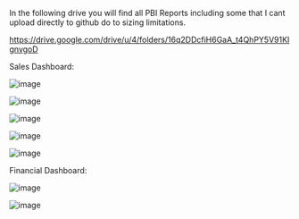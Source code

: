 In the following drive you will find all PBI Reports including some that I cant upload directly to github do to sizing limitations. 

https://drive.google.com/drive/u/4/folders/16q2DDcfiH6GaA_t4QhPY5V91KIgnvgoD

Sales Dashboard: 

![image](https://github.com/andemaral/Dashboards/assets/48655859/3430d4c9-7cf3-44a8-bb3c-995090a1d6c7)

![image](https://github.com/andemaral/Dashboards/assets/48655859/b0f89882-0343-4074-905d-635eaffe10cb)

![image](https://github.com/andemaral/Dashboards/assets/48655859/7ea50147-c807-4185-8008-d2398611cec0)

![image](https://github.com/andemaral/Dashboards/assets/48655859/842db4f5-9e9f-4d04-819a-b6118256d439)

![image](https://github.com/andemaral/Dashboards/assets/48655859/95309c32-82d3-45cf-be8c-4047265a292c)


Financial Dashboard: 

![image](https://github.com/andemaral/Dashboards/assets/48655859/724df60d-c570-409d-b7d5-d24569ce1cdf)

![image](https://github.com/andemaral/Dashboards/assets/48655859/bfbccbc8-b548-4825-bb09-895eed4bbc3b)

